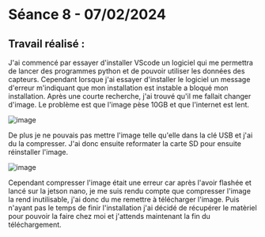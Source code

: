 # **Séance 8 - 07/02/2024**
## Travail réalisé :
J'ai commencé par essayer d'installer VScode un logiciel qui me permettra de lancer des programmes python et de pouvoir utiliser les données des capteurs.
Cependant lorsque j'ai essayer d'installer le logiciel un message d'erreur m'indiquant que mon installation est instable a bloqué mon installation.
Après une courte recherche, j'ai trouvé qu'il me fallait changer d'image.
Le problème est que l'image pèse 10GB et que l'internet est lent.

![image](https://github.com/TibaudoRomain/ProjetAR/assets/146826729/c42542f5-0b61-4b49-b1ad-084df6ef58fe)


De plus je ne pouvais pas mettre l'image telle qu'elle dans la clé USB et j'ai du la compresser. J'ai donc ensuite reformater la carte SD pour ensuite réinstaller l'image.

![image](https://github.com/TibaudoRomain/ProjetAR/assets/146826729/1b2778ed-bd9b-435d-b38d-1d518557af5d)


Cependant compresser l'image était une erreur car après l'avoir flashée et lancé sur la jetson nano, je me suis rendu compte que compresser l'image la rend inutilisable, j'ai donc du me remettre à télécharger l'image. Puis n'ayant pas le temps de finir l'installation j'ai décidé de récupérer le matèriel pour pouvoir la faire chez moi et j'attends maintenant la fin du téléchargement.


